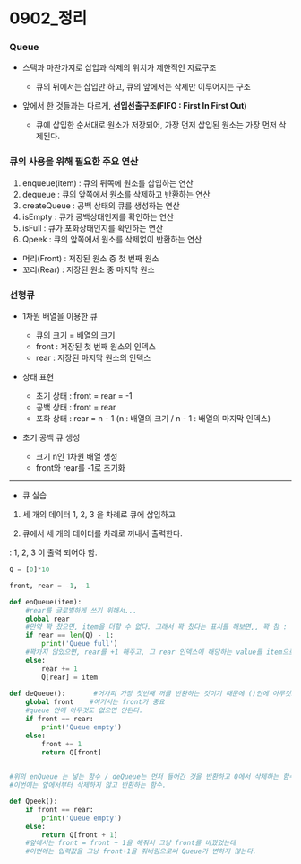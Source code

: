 # 0902_정리

### Queue

- 스택과 마찬가지로 삽입과 삭제의 위치가 제한적인 자료구조
  - 큐의 뒤에서는 삽입만 하고, 큐의 앞에서는 삭제만 이루어지는 구조



- 앞에서 한 것들과는 다르게, **선입선출구조(FIFO : First In First Out)**

  - 큐에 삽입한 순서대로 원소가 저장되어, 가장 먼저 삽입된 원소는 가장 먼저 삭제된다.

  

### 큐의 사용을 위해 필요한 주요 연산

1. enqueue(item) : 큐의 뒤쪽에 원소를 삽입하는 연산
2. dequeue : 큐의 앞쪽에서 원소를 삭제하고 반환하는 연산
3. createQueue : 공백 상태의 큐를 생성하는 연산
4. isEmpty : 큐가 공백상태인지를 확인하는 연산
5. isFull : 큐가 포화상태인지를 확인하는 연산
6. Qpeek : 큐의 앞쪽에서 원소를 삭제없이 반환하는 연산



- 머리(Front) : 저장된 원소 중 첫 번째 원소
- 꼬리(Rear) : 저장된 원소 중 마지막 원소



### 선형큐

- 1차원 배열을 이용한 큐
  - 큐의 크기 = 배열의 크기
  - front : 저장된 첫 번째 원소의 인덱스
  - rear : 저장된 마지막 원소의 인덱스
- 상태 표현
  - 초기 상태  : front = rear = -1
  - 공백 상태 : front = rear
  - 포화 상태 : rear = n - 1 (n : 배열의 크기 / n - 1 : 배열의 마지막 인덱스)



- 초기 공백 큐 생성
  - 크기 n인 1차원 배열 생성
  - front와 rear를 -1로 초기화



-----

- 큐 실습

1. 세 개의 데이터 1, 2, 3 을 차례로 큐에 삽입하고

2.  큐에서 세 개의 데이터를 차래로 꺼내서 출력한다.

   : 1, 2, 3 이 출력 되어야 함.



```python
Q = [0]*10

front, rear = -1, -1

def enQueue(item):
    #rear를 글로벌하게 쓰기 위해서... 
    global rear
    #만약 꽉 찼으면, item을 더할 수 없다. 그래서 꽉 찼다는 표시를 해보면,, 꽉 참 : rear = len(Q)-1
    if rear == len(Q) - 1:
        print('Queue full')
    #꽉차지 않았으면, rear를 +1 해주고, 그 rear 인덱스에 해당하는 value를 item으로 바꿔 줌
    else:
        rear += 1
        Q[rear] = item
    
def deQueue():       #어차피 가장 첫번째 꺼를 반환하는 것이기 때문에 ()안에 아무것도 없어도 된다.
    global front    #여기서는 front가 중요
    #queue 안에 아무것도 없으면 안된다.
    if front == rear:
        print('Queue empty')
    else:
        front += 1
        return Q[front]
    

#위의 enQueue 는 넣는 함수 / deQueue는 먼저 들어간 것을 반환하고 Q에서 삭제하는 함수
#이번에는 앞에서부터 삭제하지 않고 반환하는 함수.

def Qpeek():
    if front == rear:
        print('Queue empty')
    else:
        return Q[front + 1]
    #앞에서는 front = front + 1을 해줘서 그냥 front를 바꿨었는데
    #이번에는 입력값을 그냥 front+1을 줘버림으로써 Queue가 변하지 않는다.
```

```python

```



















